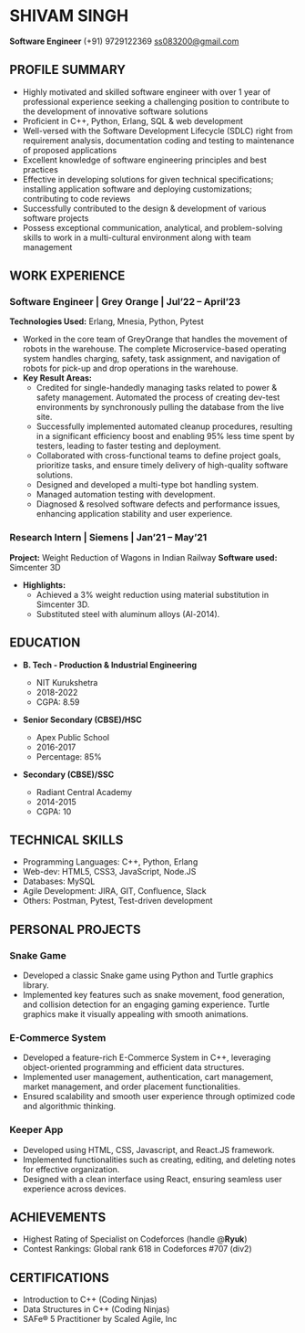 # SHIVAM SINGH
**Software Engineer**
(+91) 9729122369
ss083200@gmail.com

## PROFILE SUMMARY
- Highly motivated and skilled software engineer with over 1 year of professional experience seeking a challenging position to contribute to the development of innovative software solutions
- Proficient in C++, Python, Erlang, SQL & web development
- Well-versed with the Software Development Lifecycle (SDLC) right from requirement analysis, documentation coding and testing to maintenance of proposed applications
- Excellent knowledge of software engineering principles and best practices
- Effective in developing solutions for given technical specifications; installing application software and deploying customizations; contributing to code reviews
- Successfully contributed to the design & development of various software projects
- Possess exceptional communication, analytical, and problem-solving skills to work in a multi-cultural environment along with team management

## WORK EXPERIENCE
### Software Engineer | Grey Orange | Jul’22 – April’23
**Technologies Used:** Erlang, Mnesia, Python, Pytest

- Worked in the core team of GreyOrange that handles the movement of robots in the warehouse. The complete Microservice-based operating system handles charging, safety, task assignment, and navigation of robots for pick-up and drop operations in the warehouse.
- **Key Result Areas:**
  - Credited for single-handedly managing tasks related to power & safety management. Automated the process of creating dev-test environments by synchronously pulling the database from the live site.
  - Successfully implemented automated cleanup procedures, resulting in a significant efficiency boost and enabling 95% less time spent by testers, leading to faster testing and deployment.
  - Collaborated with cross-functional teams to define project goals, prioritize tasks, and ensure timely delivery of high-quality software solutions.
  - Designed and developed a multi-type bot handling system.
  - Managed automation testing with development.
  - Diagnosed & resolved software defects and performance issues, enhancing application stability and user experience.

### Research Intern | Siemens | Jan’21 – May’21
**Project:** Weight Reduction of Wagons in Indian Railway
**Software used:** Simcenter 3D

- **Highlights:**
  - Achieved a 3% weight reduction using material substitution in Simcenter 3D.
  - Substituted steel with aluminum alloys (Al-2014).

## EDUCATION
- **B. Tech - Production & Industrial Engineering**
  - NIT Kurukshetra
  - 2018-2022
  - CGPA: 8.59

- **Senior Secondary (CBSE)/HSC**
  - Apex Public School
  - 2016-2017
  - Percentage: 85%

- **Secondary (CBSE)/SSC**
  - Radiant Central Academy
  - 2014-2015
  - CGPA: 10

## TECHNICAL SKILLS
- Programming Languages: C++, Python, Erlang
- Web-dev: HTML5, CSS3, JavaScript, Node.JS
- Databases: MySQL
- Agile Development: JIRA, GIT, Confluence, Slack
- Others: Postman, Pytest, Test-driven development

## PERSONAL PROJECTS
### Snake Game
- Developed a classic Snake game using Python and Turtle graphics library.
- Implemented key features such as snake movement, food generation, and collision detection for an engaging gaming experience. Turtle graphics make it visually appealing with smooth animations.

### E-Commerce System
- Developed a feature-rich E-Commerce System in C++, leveraging object-oriented programming and efficient data structures.
- Implemented user management, authentication, cart management, market management, and order placement functionalities.
- Ensured scalability and smooth user experience through optimized code and algorithmic thinking.

### Keeper App
- Developed using HTML, CSS, Javascript, and React.JS framework.
- Implemented functionalities such as creating, editing, and deleting notes for effective organization.
- Designed with a clean interface using React, ensuring seamless user experience across devices.

## ACHIEVEMENTS
- Highest Rating of Specialist on Codeforces (handle @__Ryuk__)
- Contest Rankings: Global rank 618 in Codeforces #707 (div2)

## CERTIFICATIONS
- Introduction to C++ (Coding Ninjas)
- Data Structures in C++ (Coding Ninjas)
- SAFe® 5 Practitioner by Scaled Agile, Inc
